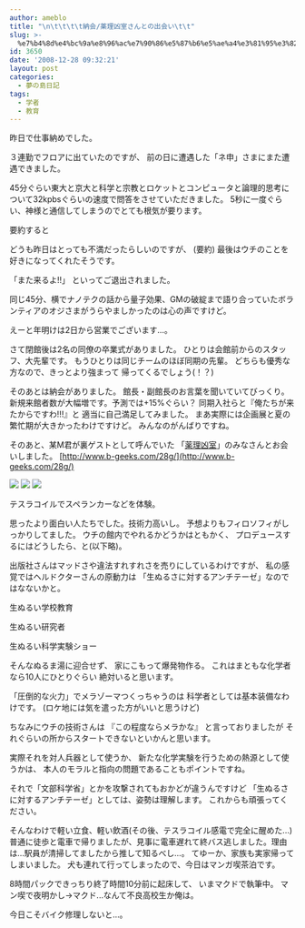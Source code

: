```yaml
---
author: ameblo
title: "\n\t\t\t\t納会/薬理凶室さんとの出会い\t\t"
slug: >-
  %e7%b4%8d%e4%bc%9a%e8%96%ac%e7%90%86%e5%87%b6%e5%ae%a4%e3%81%95%e3%82%93%e3%81%a8%e3%81%ae%e5%87%ba%e4%bc%9a%e3%81%84
id: 3650
date: '2008-12-28 09:32:21'
layout: post
categories:
  - 夢の島日記
tags:
  - 学者
  - 教育
---
```


昨日で仕事納めでした。

３連勤でフロアに出ていたのですが、 前の日に遭遇した「ネ申」さまにまた遭遇できました。

45分ぐらい東大と京大と科学と宗教とロケットとコンピュータと論理的思考について32kpbsぐらいの速度で問答をさせていただきました。 5秒に一度ぐらい、神様と通信してしまうのでとても根気が要ります。

要約すると

どうも昨日はとっても不満だったらしいのですが、 (要約) 最後はウチのことを好きになってくれたそうです。

「また来るよ!!」 といってご退出されました。

同じ45分、横でナノテクの話から量子効果、GMの破綻まで語り合っていたボランティアのオジさまがうらやましかったのは心の声ですけど。

えーと年明けは2日から営業でございます…。

さて閉館後は2名の同僚の卒業式がありました。 ひとりは会館前からのスタッフ、大先輩です。 もうひとりは同じチームのほぼ同期の先輩。 どちらも優秀な方なので、きっとより強まって 帰ってくるでしょう(！？)

そのあとは納会がありました。 館長・副館長のお言葉を聞いていてびっくり。 新規来館者数が大幅増です。予測では+15%ぐらい？ 同期入社らと『俺たちが来たからですわ!!!』と 適当に自己満足してみました。 まあ実際には企画展と夏の繁忙期が大きかったわけですけど。 みんなのがんばりですね。

そのあと、某M君が裏ゲストとして呼んでいた 「[薬理凶室](http://www.amazon.co.jp/gp/redirect.html?ie=UTF8&location=http%3A%2F%2Fwww.amazon.co.jp%2Fgp%2Frichpub%2Flistmania%2Ffullview%2FR7SHCSIC2YJZW%3Fie%3DUTF8%26%252AVersion%252A%3D1%26%252Aentries%252A%3D0&tag=amazonas-22&linkCode=ur2&camp=247&creative=7399)」のみなさんとお会いしました。 [http://www.b-geeks.com/28g/](http://www.b-geeks.com/28g/)

[![](http://ecx.images-amazon.com/images/I/51V9VAN62XL._SL125_.jpg)](http://astore.amazon.co.jp/amazonas-22/detail/4915540774) [![](http://ecx.images-amazon.com/images/I/51KB8CRK1RL._SL125_.jpg)](http://astore.amazon.co.jp/amazonas-22/detail/4861990319) [![](http://ecx.images-amazon.com/images/I/412XC2E01QL._SL125_.jpg)](http://astore.amazon.co.jp/amazonas-22/detail/4861990106)

テスラコイルでスペランカーなどを体験。

思ったより面白い人たちでした。技術力高いし。 予想よりもフィロソフィがしっかりしてました。 ウチの館内でやれるかどうかはともかく、 プロデュースするにはどうしたら、と(以下略)。

出版社さんはマッドさや違法すれすれさを売りにしているわけですが、 私の感覚ではヘルドクターさんの原動力は 「生ぬるさに対するアンチテーゼ」なのではなないかと。

生ぬるい学校教育

生ぬるい研究者

生ぬるい科学実験ショー

そんなぬるま湯に迎合せず、 家にこもって爆発物作る。 これはまともな化学者なら10人にひとりぐらい 絶対いると思います。

「圧倒的な火力」でメラゾーマつくっちゃうのは 科学者としては基本装備なわけです。 (ロケ地には気を遣った方がいいと思うけど)

ちなみにウチの技術さんは 『この程度ならメラかな』 と言っておりましたが それぐらいの所からスタートできないといかんと思います。

実際それを対人兵器として使うか、 新たな化学実験を行うための熱源として使うかは、 本人のモラルと指向の問題であることもポイントですね。

それで「文部科学省」とかを攻撃されてもおかどが違うんですけど 「生ぬるさに対するアンチテーゼ」としては、姿勢は理解します。 これからも頑張ってください。

そんなわけで軽い立食、軽い飲酒(その後、テスラコイル感電で完全に醒めた...)普通に徒歩と電車で帰りましたが、見事に電車遅れて終バス逃しました。理由は...駅員が清掃してましたから推して知るべし...。 てゆーか、家族も実家帰ってしまいました。 犬も連れて行ってしまったので、今日はマンガ喫茶泊です。

8時間パックできっちり終了時間10分前に起床して、 いまマクドで執筆中。 マン喫で夜明かし→マクド...なんて不良高校生か俺は。

今日こそバイク修理しないと…。